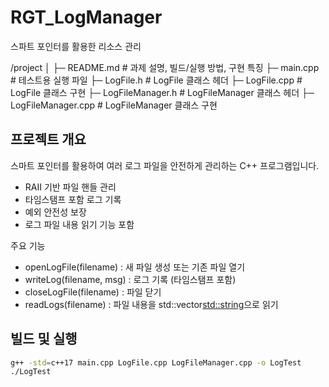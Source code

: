 # RGT_LogManager
스파트 포인터를 활용한 리소스 관리

/project
│
├─ README.md            # 과제 설명, 빌드/실행 방법, 구현 특징
├─ main.cpp             # 테스트용 실행 파일
├─ LogFile.h            # LogFile 클래스 헤더
├─ LogFile.cpp          # LogFile 클래스 구현
├─ LogFileManager.h     # LogFileManager 클래스 헤더
├─ LogFileManager.cpp   # LogFileManager 클래스 구현

## 프로젝트 개요
스마트 포인터를 활용하여 여러 로그 파일을 안전하게 관리하는 C++ 프로그램입니다.
- RAII 기반 파일 핸들 관리
- 타임스탬프 포함 로그 기록
- 예외 안전성 보장
- 로그 파일 내용 읽기 기능 포함

주요 기능
- openLogFile(filename) : 새 파일 생성 또는 기존 파일 열기
- writeLog(filename, msg) : 로그 기록 (타임스탬프 포함)
- closeLogFile(filename) : 파일 닫기
- readLogs(filename) : 파일 내용을 std::vector<std::string>으로 읽기

## 빌드 및 실행
```bash
g++ -std=c++17 main.cpp LogFile.cpp LogFileManager.cpp -o LogTest
./LogTest
